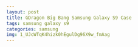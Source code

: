 ```yaml
---
layout: post
title: GDragon Big Bang Samsung Galaxy S9 Case
tags: samsung galaxy s9
categories: samsung
img: 1_UJcWTqK4hizk0hEgulDg96X9w_fmAag
---
```

